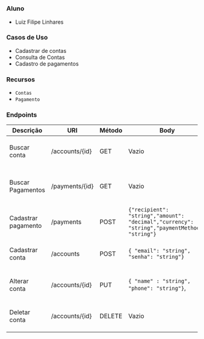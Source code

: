 #

### Aluno
- Luiz Filipe Linhares

### Casos de Uso
 - Cadastrar de contas
 - Consulta de Contas
 - Cadastro de pagamentos

### Recursos
 - `Contas`
 - `Pagamento`

### Endpoints

| Descrição | URI | Método | Body | Response | Erro |
| --- | --- | --- | --- | --- | --- |
Buscar conta | /accounts/{id} | GET | Vazio | `200 OK` | `400 Bad Requst` - Conta não encontrado |
Buscar Pagamentos | /payments/{id} | GET | Vazio | `200 OK` | `400 Bad Requst` - pagamento não encontrado |
Cadastrar pagamento | /payments | POST | `{"recipient": "string","amount": "decimal","currency": "string","paymentMethod": "string"}` | `201 Created` | `400 Bad Request` - Dados inválidos |
Cadastrar conta | /accounts | POST | `{ "email": "string", "senha": "string"}` | `200 OK` | `400 Bad Request` - Dados inválidos |
Alterar conta  | /accounts/{id} | PUT | `{ "name" : "string", "phone": "string"}`, | `200 OK` | `400 Bad Request` - Id não encontrado |
Deletar conta | /accounts/{id} | DELETE | Vazio | `200 OK` | `404 Not Found` - Nota não encontrada |
